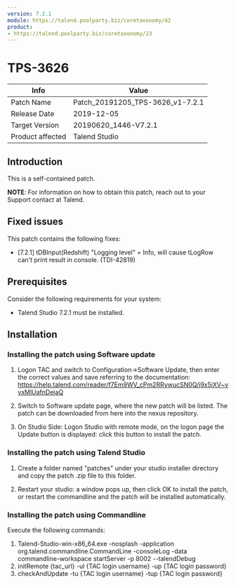 ```yaml
---
version: 7.2.1
module: https://talend.poolparty.biz/coretaxonomy/42
product:
- https://talend.poolparty.biz/coretaxonomy/23
---
```


# TPS-3626

| Info             | Value |
| ---------------- | ---------------- |
| Patch Name       | Patch\_20191205\_TPS-3626\_v1-7.2.1 |
| Release Date     | 2019-12-05 |
| Target Version   | 20190620_1446-V7.2.1 |
| Product affected | Talend Studio |

## Introduction
This is a self-contained patch.


**NOTE**: For information on how to obtain this patch, reach out to your Support contact at Talend.

## Fixed issues

This patch contains the following fixes:

- [7.2.1] tDBInput(Redshift) "Logging level" = Info, will cause tLogRow can't print result in console. (TDI-42819)

## Prerequisites

Consider the following requirements for your system:

- Talend Studio 7.2.1 must be installed.

## Installation

### Installing the patch using Software update

1) Logon TAC and switch to Configuration->Software Update, then enter the correct values and save referring to the documentation: https://help.talend.com/reader/f7Em9WV_cPm2RRywucSN0Q/j9x5iXV~vyxMlUafnDejaQ

2) Switch to Software update page, where the new patch will be listed. The patch can be downloaded from here into the nexus repository.

3) On Studio Side: Logon Studio with remote mode, on the logon page the Update button is displayed: click this button to install the patch.

### Installing the patch using Talend Studio

1) Create a folder named "patches" under your studio installer directory and copy the patch .zip file to this folder.

2) Restart your studio: a window pops up, then click OK to install the patch, or restart the commandline and the patch will be installed automatically.

### Installing the patch using Commandline

Execute the following commands:

1. Talend-Studio-win-x86_64.exe -nosplash -application org.talend.commandline.CommandLine -consoleLog -data commandline-workspace startServer -p 8002 --talendDebug
2. initRemote {tac_url} -ul {TAC login username} -up {TAC login password}
3. checkAndUpdate -tu {TAC login username} -tup {TAC login password}


